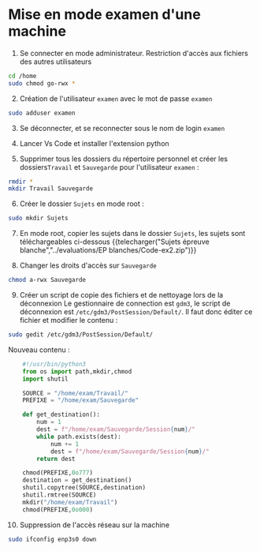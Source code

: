 # Mise en mode examen d'une machine


1. Se connecter en mode administrateur. Restriction d'accès aux fichiers des autres utilisateurs
```sh
cd /home
sudo chmod go-rwx *
```

2. Création de l'utilisateur `examen` avec le mot de passe `examen`
```sh
sudo adduser examen
```

3. Se déconnecter, et se reconnecter sous le nom de login `examen`

4. Lancer Vs Code et installer l'extension python

5. Supprimer tous les dossiers du répertoire personnel et créer les dossiers`Travail` et `Sauvegarde` pour l'utilisateur `examen` :
```sh
rmdir *
mkdir Travail Sauvegarde
```

6. Créer le dossier `Sujets` en mode root :
```sh
sudo mkdir Sujets
```

7. En mode root, copier les sujets dans le dossier `Sujets`, les sujets sont téléchargeables ci-dessous
{{telecharger("Sujets épreuve blanche","../evaluations/EP blanches/Code-ex2.zip")}}

8. Changer les droits d'accès sur `Sauvegarde`
```sh
chmod a-rwx Sauvegarde 
```

9. Créer un script de copie des fichiers et de nettoyage lors de la déconnexion
Le gestionnaire de connection est `gdm3`, le script de déconnexion est `/etc/gdm3/PostSession/Default/`. Il faut donc éditer ce fichier et modifier le contenu :
```sh
sudo gedit /etc/gdm3/PostSession/Default/
```
Nouveau contenu :
```python
    #!/usr/bin/python3
    from os import path,mkdir,chmod
    import shutil

    SOURCE = "/home/exam/Travail/"
    PREFIXE = "/home/exam/Sauvegarde"

    def get_destination():
        num = 1
        dest = f"/home/exam/Sauvegarde/Session{num}/"
        while path.exists(dest):
            num += 1
            dest = f"/home/exam/Sauvegarde/Session{num}/"
        return dest

    chmod(PREFIXE,0o777)
    destination = get_destination()
    shutil.copytree(SOURCE,destination)
    shutil.rmtree(SOURCE)
    mkdir("/home/exam/Travail")
    chmod(PREFIXE,0o000)
```

10. Suppression de l'accès réseau sur la machine
```sh
sudo ifconfig enp3s0 down
```